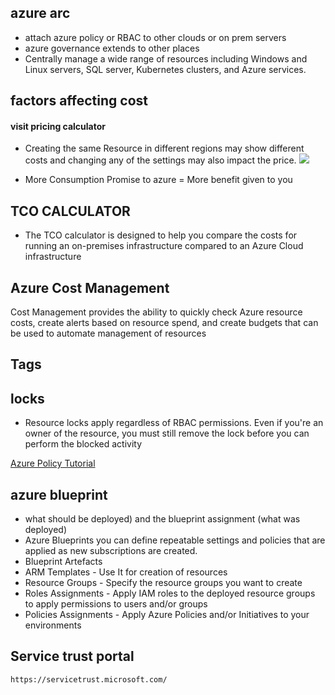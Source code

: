 ## azure arc
- attach azure policy or RBAC to other clouds or on prem servers
- azure governance extends to other places
- Centrally manage a wide range of resources including Windows and Linux servers, SQL server, Kubernetes clusters, and Azure services.

## factors affecting cost

#### visit pricing calculator 
- Creating the same Resource in different regions may show different costs and changing any of the settings may also impact the price.
![](https://docs.microsoft.com/en-gb/learn/wwl-azure/describe-cost-management-azure/media/virtual-machine-settings-519925fc.png)

- More Consumption Promise to azure = More benefit given to you

## TCO CALCULATOR
- The TCO calculator is designed to help you compare the costs for running an on-premises infrastructure compared to an Azure Cloud infrastructure

## Azure Cost Management
Cost Management provides the ability to quickly check Azure resource costs, create alerts based on resource spend, and create budgets that can be used to automate management of resources

## Tags 

## locks
- Resource locks apply regardless of RBAC permissions. Even if you're an owner of the resource, you must still remove the lock before you can perform the blocked activity

[Azure Policy Tutorial](https://docs.microsoft.com/en-us/azure/governance/policy/tutorials/create-and-manage)

## azure blueprint
- what should be deployed) and the blueprint assignment (what was deployed)
- Azure Blueprints you can define repeatable settings and policies that are applied as new subscriptions are created.
- Blueprint Artefacts 
- ARM Templates - Use It for creation of resources
- Resource Groups - Specify the resource groups you want to create
- Roles Assignments - Apply IAM roles to the deployed resource groups to apply permissions to users and/or groups
- Policies Assignments - Apply Azure Policies and/or Initiatives to your environments

## Service trust portal 
```
https://servicetrust.microsoft.com/
```
